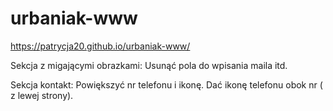 # urbaniak-www

https://patrycja20.github.io/urbaniak-www/


Sekcja z migającymi obrazkami:
Usunąć pola do wpisania maila itd.

Sekcja kontakt:
Powiększyć nr telefonu i ikonę. Dać ikonę telefonu obok nr ( z lewej strony).


